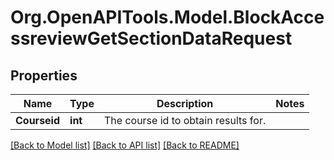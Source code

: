 # Org.OpenAPITools.Model.BlockAccessreviewGetSectionDataRequest

## Properties

Name | Type | Description | Notes
------------ | ------------- | ------------- | -------------
**Courseid** | **int** | The course id to obtain results for. | 

[[Back to Model list]](../README.md#documentation-for-models) [[Back to API list]](../README.md#documentation-for-api-endpoints) [[Back to README]](../README.md)

